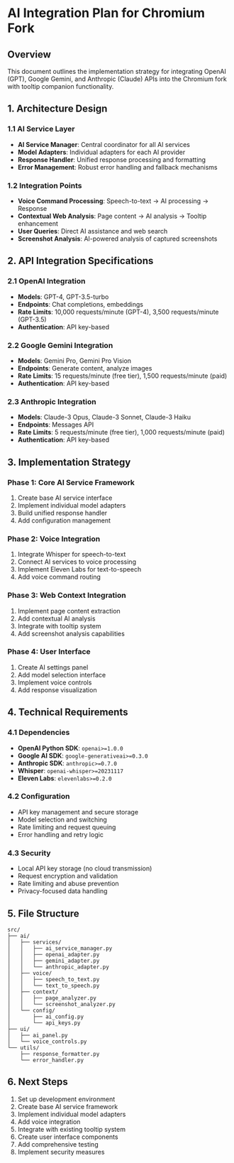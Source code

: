 # AI Integration Plan for Chromium Fork

## Overview
This document outlines the implementation strategy for integrating OpenAI (GPT), Google Gemini, and Anthropic (Claude) APIs into the Chromium fork with tooltip companion functionality.

## 1. Architecture Design

### 1.1 AI Service Layer
- **AI Service Manager**: Central coordinator for all AI services
- **Model Adapters**: Individual adapters for each AI provider
- **Response Handler**: Unified response processing and formatting
- **Error Management**: Robust error handling and fallback mechanisms

### 1.2 Integration Points
- **Voice Command Processing**: Speech-to-text → AI processing → Response
- **Contextual Web Analysis**: Page content → AI analysis → Tooltip enhancement
- **User Queries**: Direct AI assistance and web search
- **Screenshot Analysis**: AI-powered analysis of captured screenshots

## 2. API Integration Specifications

### 2.1 OpenAI Integration
- **Models**: GPT-4, GPT-3.5-turbo
- **Endpoints**: Chat completions, embeddings
- **Rate Limits**: 10,000 requests/minute (GPT-4), 3,500 requests/minute (GPT-3.5)
- **Authentication**: API key-based

### 2.2 Google Gemini Integration
- **Models**: Gemini Pro, Gemini Pro Vision
- **Endpoints**: Generate content, analyze images
- **Rate Limits**: 15 requests/minute (free tier), 1,500 requests/minute (paid)
- **Authentication**: API key-based

### 2.3 Anthropic Integration
- **Models**: Claude-3 Opus, Claude-3 Sonnet, Claude-3 Haiku
- **Endpoints**: Messages API
- **Rate Limits**: 5 requests/minute (free tier), 1,000 requests/minute (paid)
- **Authentication**: API key-based

## 3. Implementation Strategy

### Phase 1: Core AI Service Framework
1. Create base AI service interface
2. Implement individual model adapters
3. Build unified response handler
4. Add configuration management

### Phase 2: Voice Integration
1. Integrate Whisper for speech-to-text
2. Connect AI services to voice processing
3. Implement Eleven Labs for text-to-speech
4. Add voice command routing

### Phase 3: Web Context Integration
1. Implement page content extraction
2. Add contextual AI analysis
3. Integrate with tooltip system
4. Add screenshot analysis capabilities

### Phase 4: User Interface
1. Create AI settings panel
2. Add model selection interface
3. Implement voice controls
4. Add response visualization

## 4. Technical Requirements

### 4.1 Dependencies
- **OpenAI Python SDK**: `openai>=1.0.0`
- **Google AI SDK**: `google-generativeai>=0.3.0`
- **Anthropic SDK**: `anthropic>=0.7.0`
- **Whisper**: `openai-whisper>=20231117`
- **Eleven Labs**: `elevenlabs>=0.2.0`

### 4.2 Configuration
- API key management and secure storage
- Model selection and switching
- Rate limiting and request queuing
- Error handling and retry logic

### 4.3 Security
- Local API key storage (no cloud transmission)
- Request encryption and validation
- Rate limiting and abuse prevention
- Privacy-focused data handling

## 5. File Structure
```
src/
├── ai/
│   ├── services/
│   │   ├── ai_service_manager.py
│   │   ├── openai_adapter.py
│   │   ├── gemini_adapter.py
│   │   └── anthropic_adapter.py
│   ├── voice/
│   │   ├── speech_to_text.py
│   │   └── text_to_speech.py
│   ├── context/
│   │   ├── page_analyzer.py
│   │   └── screenshot_analyzer.py
│   └── config/
│       ├── ai_config.py
│       └── api_keys.py
├── ui/
│   ├── ai_panel.py
│   └── voice_controls.py
└── utils/
    ├── response_formatter.py
    └── error_handler.py
```

## 6. Next Steps
1. Set up development environment
2. Create base AI service framework
3. Implement individual model adapters
4. Add voice integration
5. Integrate with existing tooltip system
6. Create user interface components
7. Add comprehensive testing
8. Implement security measures

